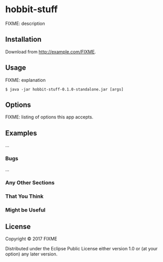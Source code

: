 # hobbit-stuff

FIXME: description

## Installation

Download from http://example.com/FIXME.

## Usage

FIXME: explanation

    $ java -jar hobbit-stuff-0.1.0-standalone.jar [args]

## Options

FIXME: listing of options this app accepts.

## Examples

...

### Bugs

...

### Any Other Sections
### That You Think
### Might be Useful

## License

Copyright © 2017 FIXME

Distributed under the Eclipse Public License either version 1.0 or (at
your option) any later version.
